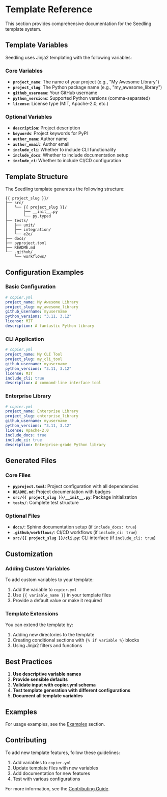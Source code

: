 # Template Reference

This section provides comprehensive documentation for the Seedling template system.

## Template Variables

Seedling uses Jinja2 templating with the following variables:

### Core Variables

- **`project_name`**: The name of your project (e.g., "My Awesome Library")
- **`project_slug`**: The Python package name (e.g., "my_awesome_library")
- **`github_username`**: Your GitHub username
- **`python_versions`**: Supported Python versions (comma-separated)
- **`license`**: License type (MIT, Apache-2.0, etc.)

### Optional Variables

- **`description`**: Project description
- **`keywords`**: Project keywords for PyPI
- **`author_name`**: Author name
- **`author_email`**: Author email
- **`include_cli`**: Whether to include CLI functionality
- **`include_docs`**: Whether to include documentation setup
- **`include_ci`**: Whether to include CI/CD configuration

## Template Structure

The Seedling template generates the following structure:

```
{{ project_slug }}/
├── src/
│   └── {{ project_slug }}/
│       ├── __init__.py
│       └── py.typed
├── tests/
│   ├── unit/
│   ├── integration/
│   └── e2e/
├── docs/
├── pyproject.toml
├── README.md
└── .github/
    └── workflows/
```

## Configuration Examples

### Basic Configuration

```yaml
# copier.yml
project_name: My Awesome Library
project_slug: my_awesome_library
github_username: myusername
python_versions: "3.11, 3.12"
license: MIT
description: A fantastic Python library
```

### CLI Application

```yaml
# copier.yml
project_name: My CLI Tool
project_slug: my_cli_tool
github_username: myusername
python_versions: "3.11, 3.12"
license: MIT
include_cli: true
description: A command-line interface tool
```

### Enterprise Library

```yaml
# copier.yml
project_name: Enterprise Library
project_slug: enterprise_library
github_username: myusername
python_versions: "3.11, 3.12"
license: Apache-2.0
include_docs: true
include_ci: true
description: Enterprise-grade Python library
```

## Generated Files

### Core Files

- **`pyproject.toml`**: Project configuration with all dependencies
- **`README.md`**: Project documentation with badges
- **`src/{{ project_slug }}/__init__.py`**: Package initialization
- **`tests/`**: Complete test structure

### Optional Files

- **`docs/`**: Sphinx documentation setup (if `include_docs: true`)
- **`.github/workflows/`**: CI/CD workflows (if `include_ci: true`)
- **`src/{{ project_slug }}/cli.py`**: CLI interface (if `include_cli: true`)

## Customization

### Adding Custom Variables

To add custom variables to your template:

1. Add the variable to `copier.yml`
2. Use `{{ variable_name }}` in your template files
3. Provide a default value or make it required

### Template Extensions

You can extend the template by:

1. Adding new directories to the template
2. Creating conditional sections with `{% if variable %}` blocks
3. Using Jinja2 filters and functions

## Best Practices

1. **Use descriptive variable names**
2. **Provide sensible defaults**
3. **Validate input with copier.yml schema**
4. **Test template generation with different configurations**
5. **Document all template variables**

## Examples

For usage examples, see the [Examples](examples.md) section.

## Contributing

To add new template features, follow these guidelines:

1. Add variables to `copier.yml`
2. Update template files with new variables
3. Add documentation for new features
4. Test with various configurations

For more information, see the [Contributing Guide](contributing.md).
